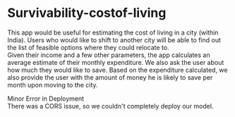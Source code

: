 # Survivability-costof-living

This app would be useful for estimating the cost of living in a city (within India). Users who would like to shift to another city will be able to find out the list of feasible options where they could relocate to.  
Given their income and a few other parameters, the app calculates an average estimate of their monthly expenditure. We also ask the user about how much they would like to save. Based on the expenditure calculated, we also provide the user with the amount of money he is likely to save per month upon moving to the city.  

Minor Error in Deployment  
There was a CORS issue, so we couldn't completely deploy our model. 
